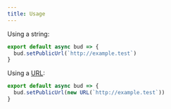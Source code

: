 ```yaml
---
title: Usage
---
```


Using a string:

```typescript title=bud.config.js
export default async bud => {
  bud.setPublicUrl(`http://example.test`)
}
```

Using a [URL](https://developer.mozilla.org/en-US/docs/Web/API/URL):

```typescript title=bud.config.js
export default async bud => {
  bud.setPublicUrl(new URL(`http://example.test`))
}
```
